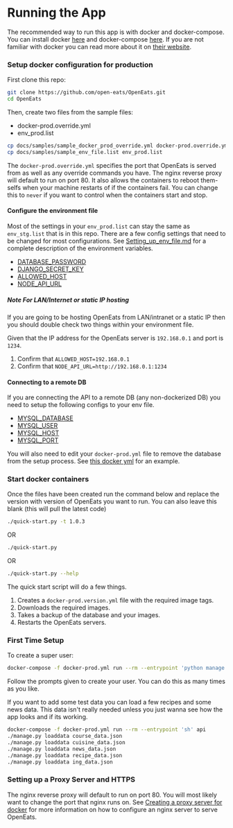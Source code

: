 # Running the App

The recommended way to run this app is with docker and docker-compose. You can install docker [here](https://hub.docker.com/search/?type=edition&offering=community) and docker-compose [here](https://docs.docker.com/compose/install/#prerequisites). If you are not familiar with docker you can read more about it on [their website](https://www.docker.com/what-docker).

### Setup docker configuration for production

First clone this repo:
```bash
git clone https://github.com/open-eats/OpenEats.git
cd OpenEats
```

Then, create two files from the sample files:
- docker-prod.override.yml
- env_prod.list

```bash
cp docs/samples/sample_docker_prod_override.yml docker-prod.override.yml
cp docs/samples/sample_env_file.list env_prod.list
```

The `docker-prod.override.yml` specifies the port that OpenEats is served from as well as any override commands you have. The nginx reverse proxy will default to run on port 80. It also allows the containers to reboot them-selfs when your machine restarts of if the containers fail. You can change this to `never` if you want to control when the containers start and stop.

#### Configure the environment file
Most of the settings in your `env_prod.list` can stay the same as `env_stg.list` that is in this repo. There are a few config settings that need to be changed for most configurations. See [Setting_up_env_file.md](Setting_up_env_file.md) for a complete description of the environment variables.

- [DATABASE_PASSWORD](Setting_up_env_file.md#MYSQL_ROOT_PASSWORD)
- [DJANGO_SECRET_KEY](Setting_up_env_file.md#DJANGO_SECRET_KEY)
- [ALLOWED_HOST](Setting_up_env_file.md#ALLOWED_HOST)
- [NODE_API_URL](Setting_up_env_file.md#NODE_API_URL)


##### Note For LAN/Internet or static IP hosting 
If you are going to be hosting OpenEats from LAN/intranet or a static IP then you should double check two things within your environment file. 

Given that the IP address for the OpenEats server is `192.168.0.1` and port is `1234`.
1. Confirm that `ALLOWED_HOST=192.168.0.1`
2. Confirm that `NODE_API_URL=http://192.168.0.1:1234`

#### Connecting to a remote DB
If you are connecting the API to a remote DB (any non-dockerized DB) you need to setup the following configs to your env file.

- [MYSQL_DATABASE](Setting_up_env_file.md#MYSQL_DATABASE)
- [MYSQL_USER](Setting_up_env_file.md#MYSQL_USER)
- [MYSQL_HOST](Setting_up_env_file.md#MYSQL_HOST)
- [MYSQL_PORT](Setting_up_env_file.md#MYSQL_PORT)

You will also need to edit your `docker-prod.yml` file to remove the database from the setup process. See [this docker yml](samples/sample_docker_prod_remote_db.yml) for an example.

### Start docker containers

Once the files have been created run the command below and replace the version with version of OpenEats you want to run. You can also leave this blank (this will pull the latest code)

```bash
./quick-start.py -t 1.0.3
```
OR
```bash
./quick-start.py
```
OR
```bash
./quick-start.py --help
```

The quick start script will do a few things.
1. Creates a `docker-prod.version.yml` file with the required image tags.
2. Downloads the required images.
3. Takes a backup of the database and your images.
4. Restarts the OpenEats servers.

### First Time Setup

To create a super user:
``` bash
docker-compose -f docker-prod.yml run --rm --entrypoint 'python manage.py createsuperuser' api
```
Follow the prompts given to create your user. You can do this as many times as you like.

If you want to add some test data you can load a few recipes and some news data. This data isn't really needed unless you just wanna see how the app looks and if its working.
```bash
docker-compose -f docker-prod.yml run --rm --entrypoint 'sh' api
./manage.py loaddata course_data.json
./manage.py loaddata cuisine_data.json
./manage.py loaddata news_data.json
./manage.py loaddata recipe_data.json
./manage.py loaddata ing_data.json
```

### Setting up a Proxy Server and HTTPS
The nginx reverse proxy will default to run on port 80. You will most likely want to change the port that nginx runs on. See [Creating a proxy server for docker](Creating_a_proxy_server_for_docker.md) for more information on how to configure an nginx server to serve OpenEats.